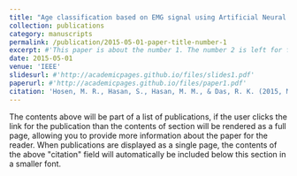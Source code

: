 ```yaml
---
title: "Age classification based on EMG signal using Artificial Neural Network"
collection: publications
category: manuscripts
permalink: /publication/2015-05-01-paper-title-number-1
excerpt: #'This paper is about the number 1. The number 2 is left for future work.'
date: 2015-05-01
venue: 'IEEE'
slidesurl: #'http://academicpages.github.io/files/slides1.pdf'
paperurl: #'http://academicpages.github.io/files/paper1.pdf'
citation: 'Hosen, M. R., Hasan, S., Hasan, M. M., & Das, R. K. (2015, May). Age classification based on EMG signal using Artificial Neural Network. In 2015 International Conference on Electrical Engineering and Information Communication Technology (ICEEICT) (pp. 1-5). IEEE.'
---
```


The contents above will be part of a list of publications, if the user clicks the link for the publication than the contents of section will be rendered as a full page, allowing you to provide more information about the paper for the reader. When publications are displayed as a single page, the contents of the above "citation" field will automatically be included below this section in a smaller font.